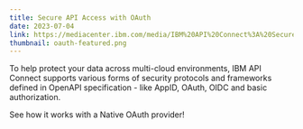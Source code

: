 ```yaml
---
title: Secure API Access with OAuth
date: 2023-07-04
link: https://mediacenter.ibm.com/media/IBM%20API%20Connect%3A%20Secure%20API%20Access%20with%20OAuth/1_l6r8scy7
thumbnail: oauth-featured.png
---
```


To help protect your data across multi-cloud environments, IBM API Connect supports various forms of security protocols and frameworks defined in OpenAPI specification - like AppID, OAuth, OIDC and basic authorization.

See how it works with a Native OAuth provider!
